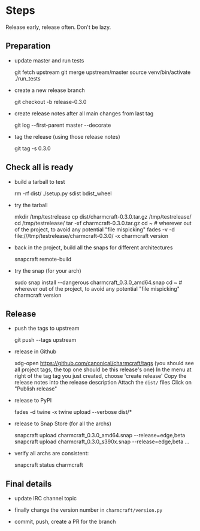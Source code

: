 # Steps

Release early, release often. Don't be lazy.


## Preparation

- update master and run tests

    git fetch upstream
    git merge upstream/master
    source venv/bin/activate
    ./run_tests 

- create a new release branch

    git checkout -b release-0.3.0

- create release notes after all main changes from last tag 

    git log --first-parent master --decorate 

- tag the release (using those release notes)

    git tag -s 0.3.0


## Check all is ready

- build a tarball to test

    rm -rf dist/
    ./setup.py sdist bdist_wheel

- try the tarball

    mkdir /tmp/testrelease
    cp dist/charmcraft-0.3.0.tar.gz /tmp/testrelease/
    cd /tmp/testrelease/
    tar -xf charmcraft-0.3.0.tar.gz
    cd ~  # wherever out of the project, to avoid any potential "file mispicking"
    fades -v -d file:///tmp/testrelease/charmcraft-0.3.0/ -x charmcraft version

- back in the project, build all the snaps for different architectures

    snapcraft remote-build

- try the snap (for your arch)

    sudo snap install --dangerous charmcraft_0.3.0_amd64.snap
    cd ~  # wherever out of the project, to avoid any potential "file mispicking"
    charmcraft version


## Release

- push the tags to upstream

    git push --tags upstream

- release in Github

    xdg-open https://github.com/canonical/charmcraft/tags
    (you should see all project tags, the top one should be this release's one)
    In the menu at right of the tag tag you just created, choose 'create release'
    Copy the release notes into the release description
    Attach the `dist/` files
    Click on "Publish release"

- release to PyPI

    fades -d twine -x twine upload --verbose dist/*

- release to Snap Store (for all the archs)

    snapcraft upload charmcraft_0.3.0_amd64.snap --release=edge,beta
    snapcraft upload charmcraft_0.3.0_s390x.snap --release=edge,beta
    ...

- verify all archs are consistent:

    snapcraft status charmcraft 


## Final details

- update IRC channel topic

- finally change the version number in `charmcraft/version.py`

- commit, push, create a PR for the branch
